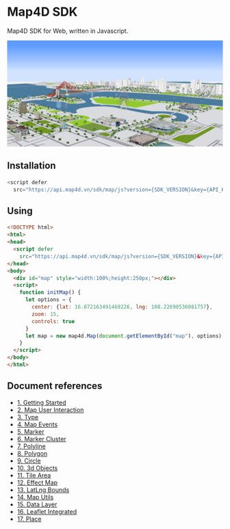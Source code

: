 # Map4D SDK

Map4D SDK for Web, written in Javascript.

[![Map4D Web SDK](https://raw.githubusercontent.com/map4d/map4d-web-sdk/master/sdk/map4dweb.png)](https://map4d.vn) 

## Installation

```JavaScript
<script defer
  src="https://api.map4d.vn/sdk/map/js?version={SDK_VERSION}&key={API_KEY}&callback={FUNCTION}"></script>
```

## Using

```HTML
<!DOCTYPE html>
<html>
<head>
  <script defer
    src="https://api.map4d.vn/sdk/map/js?version={SDK_VERSION}&key={API_KEY}&callback={FUNCTION}"></script>
</head>
<body>
  <div id="map" style="width:100%;height:250px;"></div>
  <script>
    function initMap() {
      let options = {
        center: {lat: 16.072163491469226, lng: 108.22690536081757},
        zoom: 15,
        controls: true
      }
      let map = new map4d.Map(document.getElementById("map"), options)
    }
  </script>
</body>
</html>
```
## Document references

- [1. Getting Started](0-getting-started.md)
- [2. Map User Interaction](1-map-user-interaction.md)
- [3. Type](2-type.md)
- [4. Map Events](3-map-events.md)
- [5. Marker](4-marker.md)
- [6. Marker Cluster](5-marker-cluster.md)
- [7. Polyline](6-polyline.md)
- [8. Polygon](7-polygon.md)
- [9. Circle](8-circle.md)
- [10. 3d Objects](9-3d-objects.md)
- [11. Tile Area](10-tile-area.md)
- [12. Effect Map](11-effect-map.md)
- [13. LatLng Bounds](12-lat-lng-bounds.md)
- [14. Map Utils](13-map-utils.md)
- [15. Data Layer](14-data-layer.md)
- [16. Leaflet Integrated](15-leaflet-integrated.md)
- [17. Place](16-place.md)